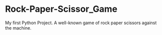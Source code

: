 # Rock-Paper-Scissor_Game
My first Python Project. A well-known game of rock paper scissors against the machine.
